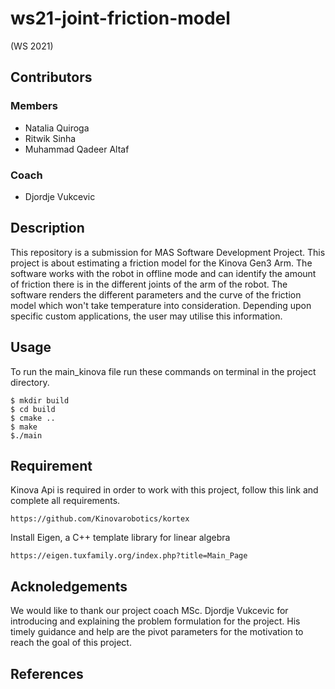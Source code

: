 # ws21-joint-friction-model
(WS 2021)
## Contributors
### Members
* Natalia Quiroga
* Ritwik Sinha
* Muhammad Qadeer Altaf

### Coach
* Djordje Vukcevic

## Description
This repository is a submission for MAS Software Development Project. This project is about estimating a friction model for the
Kinova Gen3 Arm.
The software works with the robot in offline mode and can identify the amount of friction there is in the different joints of the arm of the robot.
The software renders the different parameters and the curve of the friction model which won't take temperature into consideration.
Depending upon specific custom applications, the user may utilise this information.

## Usage
To run the main_kinova file run these commands on terminal in the project directory.

```
$ mkdir build
$ cd build
$ cmake ..
$ make
$./main

```
## Requirement 
Kinova Api is required in order to work with this project, follow this link and complete all requirements.

```
https://github.com/Kinovarobotics/kortex
```
Install Eigen, a C++ template library for linear algebra
```
https://eigen.tuxfamily.org/index.php?title=Main_Page
```
## Acknoledgements

We would like to thank our project coach MSc. Djordje Vukcevic for introducing and explaining the problem formulation for the project.
His timely guidance and help are the pivot parameters for the motivation to reach the goal of this project.    

## References



